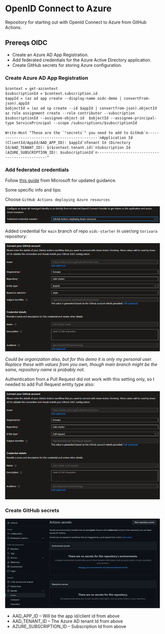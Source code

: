 # OpenID Connect to Azure

Repository for starting out with OpenId Connect to Azure from GitHub Actions.

## Prereqs OIDC

- Create an Azure AD App Registration.
- Add federated credentials for the Azure Active Directory application.
- Create GitHub secrets for storing Azure configuration.

### Create Azure AD App Registration

```pwsh
$context = get-azcontext
$subscriptionId = $context.subscription.id
$appId = (az ad app create --display-name oidc-demo | convertFrom-json).appId
$objectId = (az ad sp create --id $appId | convertfrom-json).objectId
az role assignment create --role contributor --subscription $subscriptionId --assignee-object-id  $objectId --assignee-principal-type ServicePrincipal --scope /subscriptions/$subscriptionId

Write-Host "These are the `"secrets`" you need to add to GitHub`n-----------------------------------------------`nApplication Id (ClientId/AppId/AAD_APP_ID): $appId`nTenant Id (Directory Id/AAD_TENANT_ID): $($context.tenant.id)`nSubscription Id (AZURE_SUBSCRIPTION_ID): $subscriptionId`n-----------------------------------------------"
```

### Add federated credentials

Follow [this guide](https://docs.microsoft.com/en-us/azure/developer/github/connect-from-azure?tabs=azure-portal%2Cwindows#add-federated-credentials) from Microsoft for updated guidance.

Some specific info and tips:

Choose `GitHub Actions deploying Azure resources`

![](.img/2022-05-15-20-39-46.png)

Added credential for `main` branch of repo `oidc-starter` in user/org `torivara` repository:

![](.img/2022-05-15-20-42-02.png)

*Could be organization also, but for this demo it is only my personal user.*
*Replace these with values from you own, though main branch might be the same, repository name is probably not.*

Authentication from a Pull Request did not work with this setting only, so I needed to add Pull Request entity type also:

![](.img/2022-05-15-20-42-28.png)

### Create GitHub secrets

![](.img/2022-05-13-13-44-54.png)

- AAD_APP_ID – Will be the app id/client id from above
- AAD_TENANT_ID – The Azure AD tenant Id from above
- AZURE_SUBSCRIPTION_ID – Subscription Id from above

